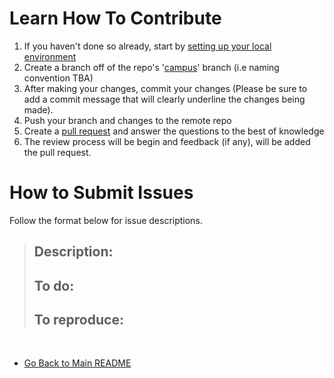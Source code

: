 # Learn How To Contribute

1. If you haven't done so already, start by [setting up your local environment](https://bitbucket.org/uclaucomm/ucla-bruin-components/src/semantic-check/docs/contributors/getSetup.md)
2. Create a branch off of the repo's '[campus](https://bitbucket.org/uclaucomm/ucla-bruin-components/src/campus/)' branch (i.e naming convention TBA)
3. After making your changes, commit your changes (Please be sure to add a commit message that will clearly underline the changes being made).
4. Push your branch and changes to the remote repo
5. Create a [pull request](https://bitbucket.org/uclaucomm/ucla-bruin-components/pull-requests/new) and answer the questions to the best of knowledge
6. The review process will be begin and feedback (if any), will be added the pull request.

# How to Submit Issues

Follow the format below for issue descriptions.

>## Description:
>
>## To do:
>
>## To reproduce:

<br>

 - [Go Back to Main README](https://bitbucket.org/uclaucomm/ucla-bruin-components/src/campus/)
